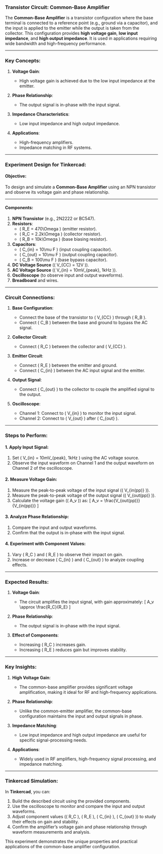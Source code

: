### **Transistor Circuit: Common-Base Amplifier**

The **Common-Base Amplifier** is a transistor configuration where the base terminal is connected to a reference point (e.g., ground via a capacitor), and the input is applied to the emitter while the output is taken from the collector. This configuration provides **high voltage gain**, **low input impedance**, and **high output impedance**. It is used in applications requiring wide bandwidth and high-frequency performance.

---

### **Key Concepts**:

1. **Voltage Gain**:
   - High voltage gain is achieved due to the low input impedance at the emitter.

2. **Phase Relationship**:
   - The output signal is in-phase with the input signal.

3. **Impedance Characteristics**:
   - Low input impedance and high output impedance.

4. **Applications**:
   - High-frequency amplifiers.
   - Impedance matching in RF systems.

---

### **Experiment Design for Tinkercad**:

#### **Objective**:
To design and simulate a **Common-Base Amplifier** using an NPN transistor and observe its voltage gain and phase relationship.

---

#### **Components**:
1. **NPN Transistor** (e.g., 2N2222 or BC547).
2. **Resistors**:
   - \( R_E = 470\Omega \) (emitter resistor).
   - \( R_C = 2.2k\Omega \) (collector resistor).
   - \( R_B = 10k\Omega \) (base biasing resistor).
3. **Capacitors**:
   - \( C_{in} = 10\mu F \) (input coupling capacitor).
   - \( C_{out} = 10\mu F \) (output coupling capacitor).
   - \( C_B = 100\mu F \) (base bypass capacitor).
4. **DC Voltage Source** (\( V_{CC} = 12V \)).
5. **AC Voltage Source** (\( V_{in} = 10mV_{peak}, 1kHz \)).
6. **Oscilloscope** (to observe input and output waveforms).
7. **Breadboard** and wires.

---

### **Circuit Connections**:

1. **Base Configuration**:
   - Connect the base of the transistor to \( V_{CC} \) through \( R_B \).
   - Connect \( C_B \) between the base and ground to bypass the AC signal.

2. **Collector Circuit**:
   - Connect \( R_C \) between the collector and \( V_{CC} \).

3. **Emitter Circuit**:
   - Connect \( R_E \) between the emitter and ground.
   - Connect \( C_{in} \) between the AC input signal and the emitter.

4. **Output Signal**:
   - Connect \( C_{out} \) to the collector to couple the amplified signal to the output.

5. **Oscilloscope**:
   - Channel 1: Connect to \( V_{in} \) to monitor the input signal.
   - Channel 2: Connect to \( V_{out} \) after \( C_{out} \).

---

### **Steps to Perform**:

#### **1. Apply Input Signal**:
1. Set \( V_{in} = 10mV_{peak}, 1kHz \) using the AC voltage source.
2. Observe the input waveform on Channel 1 and the output waveform on Channel 2 of the oscilloscope.

#### **2. Measure Voltage Gain**:
1. Measure the peak-to-peak voltage of the input signal (\( V_{in(pp)} \)).
2. Measure the peak-to-peak voltage of the output signal (\( V_{out(pp)} \)).
3. Calculate the voltage gain (\( A_v \)) as:
   \[
   A_v = \frac{V_{out(pp)}}{V_{in(pp)}}
   \]

#### **3. Analyze Phase Relationship**:
1. Compare the input and output waveforms.
2. Confirm that the output is in-phase with the input signal.

#### **4. Experiment with Component Values**:
1. Vary \( R_C \) and \( R_E \) to observe their impact on gain.
2. Increase or decrease \( C_{in} \) and \( C_{out} \) to analyze coupling effects.

---

### **Expected Results**:

1. **Voltage Gain**:
   - The circuit amplifies the input signal, with gain approximately:
     \[
     A_v \approx \frac{R_C}{R_E}
     \]

2. **Phase Relationship**:
   - The output signal is in-phase with the input signal.

3. **Effect of Components**:
   - Increasing \( R_C \) increases gain.
   - Increasing \( R_E \) reduces gain but improves stability.

---

### **Key Insights**:

1. **High Voltage Gain**:
   - The common-base amplifier provides significant voltage amplification, making it ideal for RF and high-frequency applications.

2. **Phase Relationship**:
   - Unlike the common-emitter amplifier, the common-base configuration maintains the input and output signals in phase.

3. **Impedance Matching**:
   - Low input impedance and high output impedance are useful for specific signal-processing needs.

4. **Applications**:
   - Widely used in RF amplifiers, high-frequency signal processing, and impedance matching.

---

### **Tinkercad Simulation**:
In **Tinkercad**, you can:
1. Build the described circuit using the provided components.
2. Use the oscilloscope to monitor and compare the input and output waveforms.
3. Adjust component values (\( R_C \), \( R_E \), \( C_{in} \), \( C_{out} \)) to study their effects on gain and stability.
4. Confirm the amplifier’s voltage gain and phase relationship through waveform measurements and analysis.

This experiment demonstrates the unique properties and practical applications of the common-base amplifier configuration.
